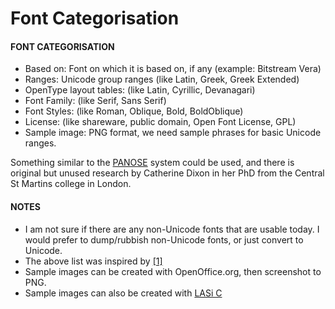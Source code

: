 Font Categorisation
===================

#### FONT CATEGORISATION 

-   Based on: Font on which it is based on, if any (example: Bitstream Vera)
-   Ranges: Unicode group ranges (like Latin, Greek, Greek Extended)
-   OpenType layout tables: (like Latin, Cyrillic, Devanagari)
-   Font Family: (like Serif, Sans Serif)
-   Font Styles: (like Roman, Oblique, Bold, BoldOblique)
-   License: (like shareware, public domain, Open Font License, GPL)
-   Sample image: PNG format, we need sample phrases for basic Unicode ranges.

Something similar to the [PANOSE](http://en.wikipedia.org/wiki/PANOSE "http://en.wikipedia.org/wiki/PANOSE") system could be used, and there is original but unused research by Catherine Dixon in her PhD from the Central St Martins college in London. 

#### NOTES 

-   I am not sure if there are any non-Unicode fonts that are usable today. I would prefer to dump/rubbish non-Unicode fonts, or just convert to Unicode.
-   The above list was inspired by [[1]](http://www.alanwood.net/unicode/fonts.html "http://www.alanwood.net/unicode/fonts.html")
-   Sample images can be created with OpenOffice.org, then screenshot to PNG.
-   Sample images can also be created with [LASi C](http://eyegene.ophthy.med.umich.edu/unicode/#lasi "http://eyegene.ophthy.med.umich.edu/unicode/#lasi")
